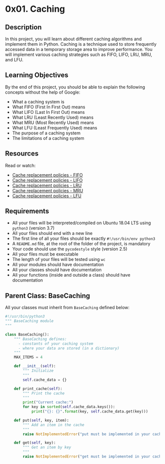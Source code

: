 # 0x01. Caching

## Description

In this project, you will learn about different caching algorithms and implement them in Python. Caching is a technique used to store frequently accessed data in a temporary storage area to improve performance. You will implement various caching strategies such as FIFO, LIFO, LRU, MRU, and LFU.

## Learning Objectives

By the end of this project, you should be able to explain the following concepts without the help of Google:

- What a caching system is
- What FIFO (First In First Out) means
- What LIFO (Last In First Out) means
- What LRU (Least Recently Used) means
- What MRU (Most Recently Used) means
- What LFU (Least Frequently Used) means
- The purpose of a caching system
- The limitations of a caching system

## Resources

Read or watch:

- [Cache replacement policies - FIFO](https://en.wikipedia.org/wiki/Cache_replacement_policies#First_In_First_Out_(FIFO))
- [Cache replacement policies - LIFO](https://en.wikipedia.org/wiki/Cache_replacement_policies#Last_In_First_Out_(LIFO))
- [Cache replacement policies - LRU](https://en.wikipedia.org/wiki/Cache_replacement_policies#Least_Recently_Used_(LRU))
- [Cache replacement policies - MRU](https://en.wikipedia.org/wiki/Cache_replacement_policies#Most_Recently_Used_(MRU))
- [Cache replacement policies - LFU](https://en.wikipedia.org/wiki/Cache_replacement_policies#Least-Frequently_Used_(LFU))

## Requirements

- All your files will be interpreted/compiled on Ubuntu 18.04 LTS using `python3` (version 3.7)
- All your files should end with a new line
- The first line of all your files should be exactly `#!/usr/bin/env python3`
- A `README.md` file, at the root of the folder of the project, is mandatory
- Your code should use the `pycodestyle` style (version 2.5)
- All your files must be executable
- The length of your files will be tested using `wc`
- All your modules should have documentation
- All your classes should have documentation
- All your functions (inside and outside a class) should have documentation

## Parent Class: BaseCaching

All your classes must inherit from `BaseCaching` defined below:

```python
#!/usr/bin/python3
""" BaseCaching module
"""

class BaseCaching():
    """ BaseCaching defines:
      - constants of your caching system
      - where your data are stored (in a dictionary)
    """
    MAX_ITEMS = 4

    def __init__(self):
        """ Initialize
        """
        self.cache_data = {}

    def print_cache(self):
        """ Print the cache
        """
        print("Current cache:")
        for key in sorted(self.cache_data.keys()):
            print("{}: {}".format(key, self.cache_data.get(key)))

    def put(self, key, item):
        """ Add an item in the cache
        """
        raise NotImplementedError("put must be implemented in your cache class")

    def get(self, key):
        """ Get an item by key
        """
        raise NotImplementedError("get must be implemented in your cache class")
